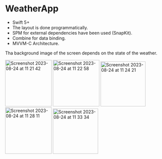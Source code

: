 # WeatherApp

* Swift 5+
* The layout is done programmatically.
* SPM for external dependencies have been used (SnapKit).
* Combine for data binding.
* MVVM-C Architecture.

Tha background image of the screen depends on the state of the weather.

  <img width="150" alt="Screenshot 2023-08-24 at 11 21 42" src="https://github.com/KaliProgrammer/WeatherApp/assets/100012767/378aff49-7362-4e95-beb7-c00eea287ca5">

  <img width="150" alt="Screenshot 2023-08-24 at 11 22 58" src="https://github.com/KaliProgrammer/WeatherApp/assets/100012767/fb961d6c-52a1-461a-b3c5-b4ea83596c7d">

  <img width="145" alt="Screenshot 2023-08-24 at 11 24 21" src="https://github.com/KaliProgrammer/WeatherApp/assets/100012767/1e7b614c-03d7-4bf5-b123-ecb7ea84143a">

<img width="150" alt="Screenshot 2023-08-24 at 11 28 11" src="https://github.com/KaliProgrammer/WeatherApp/assets/100012767/90fca0da-3673-4750-8565-88a4a2e28829">

<img width="146" alt="Screenshot 2023-08-24 at 11 33 34" src="https://github.com/KaliProgrammer/WeatherApp/assets/100012767/2d602d76-15cf-4234-be12-a42dca646841">
